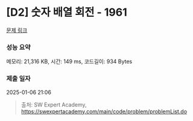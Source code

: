 # [D2] 숫자 배열 회전 - 1961 

[문제 링크](https://swexpertacademy.com/main/code/problem/problemDetail.do?contestProbId=AV5Pq-OKAVYDFAUq) 

### 성능 요약

메모리: 21,316 KB, 시간: 149 ms, 코드길이: 934 Bytes

### 제출 일자

2025-01-06 21:06



> 출처: SW Expert Academy, https://swexpertacademy.com/main/code/problem/problemList.do